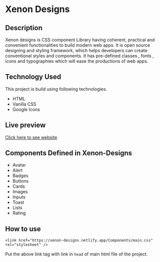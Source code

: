 
# Xenon Designs




## Description

Xenon designs is CSS component Library having coherent, practical and convenient 
functionalities to build modern web apps.
It is open source designing and styling framework, which helps developers can create conventional styles and components. It has pre-defined classes , fonts , icons and typographies which will ease the productions of web apps.



## Technology Used

This project is build using following technologies.

- HTML
- Vanilla CSS
- Google Icons



## Live preview

[Click here to see website ](https://xenon-designs.netlify.app/)


## Components Defined in Xenon-Designs

- Avatar
- Alert
- Badges
- Buttons
- Cards
- Images
- Inputs
- Toast
- Lists
- Rating

## How to use

`<link href="https://xenon-designs.netlify.app/Components/main.css" rel="stylesheet" />`

Put the above link tag with link  in `head` of main html file of the project. 

